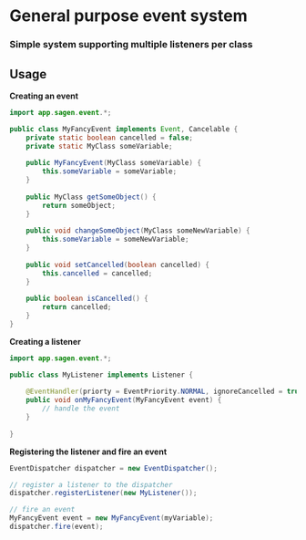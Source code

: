 # General purpose event system
### Simple system supporting multiple listeners per class

## Usage
**Creating an event**
```java
import app.sagen.event.*;

public class MyFancyEvent implements Event, Cancelable {
    private static boolean cancelled = false;
    private static MyClass someVariable;
    
    public MyFancyEvent(MyClass someVariable) {
        this.someVariable = someVariable;
    }
    
    public MyClass getSomeObject() {
        return someObject;
    }
    
    public void changeSomeObject(MyClass someNewVariable) {
        this.someVariable = someNewVariable;
    }
    
    public void setCancelled(boolean cancelled) {
        this.cancelled = cancelled;
    }
    
    public boolean isCancelled() {
        return cancelled;
    }
}
```

**Creating a listener**
```java
import app.sagen.event.*;

public class MyListener implements Listener {
    
    @EventHandler(priorty = EventPriority.NORMAL, ignoreCancelled = true)
    public void onMyFancyEvent(MyFancyEvent event) {
        // handle the event
    }
    
}
```

**Registering the listener and fire an event**
```java
EventDispatcher dispatcher = new EventDispatcher();

// register a listener to the dispatcher
dispatcher.registerListener(new MyListener());

// fire an event
MyFancyEvent event = new MyFancyEvent(myVariable);
dispatcher.fire(event);
```
